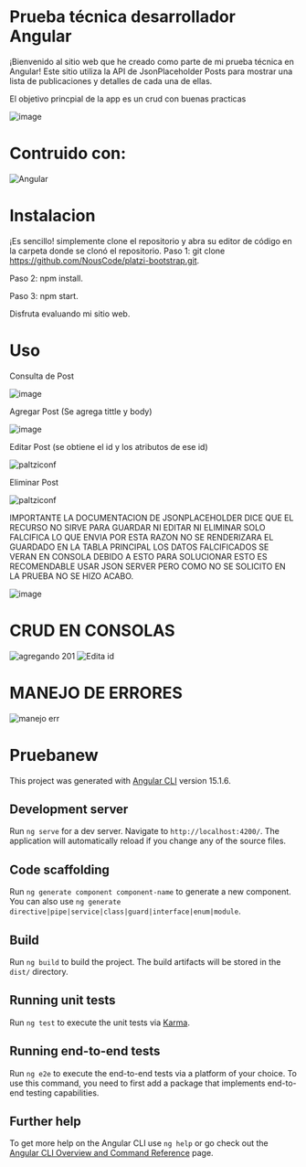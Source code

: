 

# Prueba técnica desarrollador Angular

¡Bienvenido al sitio web que he creado como parte de mi prueba técnica en Angular! Este sitio utiliza la API de JsonPlaceholder Posts para mostrar una lista de publicaciones y detalles de cada una de ellas.

El objetivo princpial de la app es un crud con buenas practicas

![image](https://user-images.githubusercontent.com/56304628/233005636-073170e4-789d-451f-b3b4-09a591ce3b12.png)
# Contruido con:
  ![Angular](https://img.shields.io/badge/angular-%23DD0031.svg?style=for-the-badge&logo=angular&logoColor=white)
  
  
  
# Instalacion
  ¡Es sencillo! simplemente clone el repositorio y abra su editor de código en la carpeta donde se clonó el repositorio.
  Paso 1: git clone https://github.com/NousCode/platzi-bootstrap.git.
  
  
  
  Paso 2: npm install.
  
  
  Paso 3: npm start.
  
  
  
  Disfruta evaluando mi sitio web.
  

# Uso
Consulta de Post

![image](https://user-images.githubusercontent.com/56304628/233005728-82723db4-e7c3-4804-a362-ade3e46d1e8f.png)

Agregar Post (Se agrega tittle y body)

![image](https://user-images.githubusercontent.com/56304628/233005936-c2810c0b-3343-4ea7-b76e-32632216cf99.png)

Editar Post (se obtiene el id y los atributos de ese id)

![paltziconf](https://res.cloudinary.com/dwypfa60z/image/upload/v1681880900/edit_zeevhb.png)

Eliminar Post

![paltziconf](https://res.cloudinary.com/dwypfa60z/image/upload/v1681880900/Delet_ncjyuu.png)

IMPORTANTE LA DOCUMENTACION DE JSONPLACEHOLDER DICE QUE EL RECURSO NO SIRVE PARA GUARDAR NI EDITAR NI ELIMINAR SOLO FALCIFICA LO QUE ENVIA
POR ESTA RAZON NO SE RENDERIZARA EL GUARDADO EN LA TABLA PRINCIPAL LOS DATOS FALCIFICADOS SE VERAN EN CONSOLA DEBIDO A ESTO PARA SOLUCIONAR ESTO ES RECOMENDABLE USAR JSON SERVER PERO COMO NO SE SOLICITO EN LA PRUEBA NO SE HIZO ACABO.


![image](https://user-images.githubusercontent.com/56304628/232973272-099e2f3a-d85d-4fd1-874c-f4df3ffa3643.png)

# CRUD EN CONSOLAS
![agregando 201](https://user-images.githubusercontent.com/56304628/232973717-220bf989-e621-4b16-8926-f0cd6ace894f.PNG)
![Edita id](https://user-images.githubusercontent.com/56304628/232973740-e1dc1a92-2424-44d3-918f-d24d37bd66b2.PNG)
# MANEJO DE ERRORES
![manejo err](https://user-images.githubusercontent.com/56304628/232973808-d0b92837-670b-4c27-b5f2-fbf343cc9bba.PNG)


# Pruebanew

This project was generated with [Angular CLI](https://github.com/angular/angular-cli) version 15.1.6.

## Development server

Run `ng serve` for a dev server. Navigate to `http://localhost:4200/`. The application will automatically reload if you change any of the source files.

## Code scaffolding

Run `ng generate component component-name` to generate a new component. You can also use `ng generate directive|pipe|service|class|guard|interface|enum|module`.

## Build

Run `ng build` to build the project. The build artifacts will be stored in the `dist/` directory.

## Running unit tests

Run `ng test` to execute the unit tests via [Karma](https://karma-runner.github.io).

## Running end-to-end tests

Run `ng e2e` to execute the end-to-end tests via a platform of your choice. To use this command, you need to first add a package that implements end-to-end testing capabilities.

## Further help

To get more help on the Angular CLI use `ng help` or go check out the [Angular CLI Overview and Command Reference](https://angular.io/cli) page.
